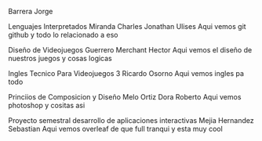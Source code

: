 Barrera Jorge

Lenguajes Interpretados
Miranda Charles Jonathan Ulises
Aqui vemos git github y todo lo relacionado a eso

Diseño de Videojuegos
Guerrero Merchant Hector
Aqui vemos el diseño de nuestros juegos y cosas logicas 

Ingles Tecnico Para Videojuegos 3
Ricardo Osorno
Aqui vemos ingles pa todo

Princiios de Composicion y Diseño
Melo Ortiz Dora Roberto
Aqui vemos photoshop y cositas asi

Proyecto semestral desarrollo de aplicaciones interactivas
Mejia Hernandez Sebastian
Aqui vemos overleaf de que full tranqui y esta muy cool